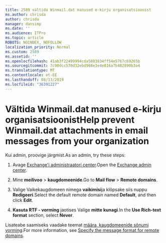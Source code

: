 ```yaml
---
title: 2589 vältida Winmail.dat manused e-kirju organisatsioonist
ms.author: chrisda
author: chrisda
manager: dansimp
ms.date: ''
ms.audience: ITPro
ms.topic: article
ROBOTS: NOINDEX, NOFOLLOW
localization_priority: Normal
ms.custom: 2589
ms.assetid: ''
ms.openlocfilehash: 41ab3f22499994cda5883834ff54e5767c69265b
ms.sourcegitcommit: 7c90dcc570d32ebd968e3e4e816a7b482890b3a4
ms.translationtype: MT
ms.contentlocale: et-EE
ms.lasthandoff: 08/13/2019
ms.locfileid: "36391227"
---
```

# <a name="help-prevent-winmaildat-attachments-in-email-messages-from-your-organization"></a><span data-ttu-id="6d07b-102">Vältida Winmail.dat manused e-kirju organisatsioonist</span><span class="sxs-lookup"><span data-stu-id="6d07b-102">Help prevent Winmail.dat attachments in email messages from your organization</span></span>

<span data-ttu-id="6d07b-103">Kui admin, proovige järgmist.</span><span class="sxs-lookup"><span data-stu-id="6d07b-103">As an admin, try these steps:</span></span>

1. <span data-ttu-id="6d07b-104">Avage [Exchange'i administraatori center](https://outlook.office365.com/ecp/).</span><span class="sxs-lookup"><span data-stu-id="6d07b-104">Open the [Exchange admin center](https://outlook.office365.com/ecp/).</span></span>

2. <span data-ttu-id="6d07b-105">Mine **meilivoo** > **kaugdomeenide**.</span><span class="sxs-lookup"><span data-stu-id="6d07b-105">Go to **Mail flow** > **Remote domains**.</span></span>

3. <span data-ttu-id="6d07b-106">Valige Vaikekaugdomeen nimega **vaikimisi**ja klõpsake siis nuppu **Redigeeri**.</span><span class="sxs-lookup"><span data-stu-id="6d07b-106">Select the default remote domain named **Default**, and then click **Edit**.</span></span>

4. <span data-ttu-id="6d07b-107">**Kasuta RTF - vorming** jaotises Valige **mitte kunagi**.</span><span class="sxs-lookup"><span data-stu-id="6d07b-107">In the **Use Rich-text format** section, select **Never**.</span></span>

<span data-ttu-id="6d07b-108">Lisateabe saamiseks vaadake teemat [määra, kaugdomeenide sõnumi vorming](https://docs.microsoft.com/Exchange/mail-flow-best-practices/remote-domains/remote-domains#specifying-message-format).</span><span class="sxs-lookup"><span data-stu-id="6d07b-108">For more information, see [Specify the message format for remote domains](https://docs.microsoft.com/Exchange/mail-flow-best-practices/remote-domains/remote-domains#specifying-message-format).</span></span>
